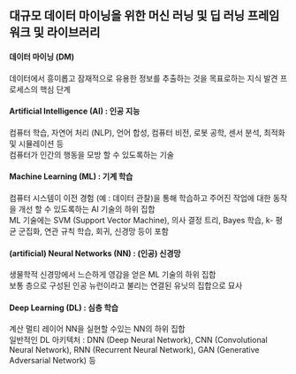 ## 대규모 데이터 마이닝을 위한 머신 러닝 및 딥 러닝 프레임 워크 및 라이브러리

#### 데이터 마이닝 (DM)
데이터에서 흥미롭고 잠재적으로 유용한 정보를 추출하는 것을 목표로하는 지식 발견 프로세스의 핵심 단계

#### Artificial Intelligence (AI) : 인공 지능
컴퓨터 학습, 자연어 처리 (NLP), 언어 합성, 컴퓨터 비전, 로봇 공학, 센서 분석, 최적화 및 시뮬레이션 등  
컴퓨터가 인간의 행동을 모방 할 수 있도록하는 기술

#### Machine Learning (ML) : 기계 학습
컴퓨터 시스템이 이전 경험 (예 : 데이터 관찰)을 통해 학습하고 주어진 작업에 대한 동작을 개선 할 수 있도록하는 AI 기술의 하위 집합  
ML 기술에는 SVM (Support Vector Machine), 의사 결정 트리, Bayes 학습, k- 평균 군집화, 연관 규칙 학습, 회귀, 신경망 등이 포함

#### (artificial) Neural Networks (NN) : (인공) 신경망
생물학적 신경망에서 느슨하게 영감을 얻은 ML 기술의 하위 집합  
보통 층으로 구성된 인공 뉴런이라고 불리는 연결된 유닛의 집합으로 묘사

#### Deep Learning (DL) : 심층 학습
계산 멀티 레이어 NN을 실현할 수있는 NN의 하위 집합  
일반적인 DL 아키텍처 : DNN (Deep Neural Network), CNN (Convolutional Neural Network), RNN (Recurrent Neural Network), GAN (Generative Adversarial Network) 등


